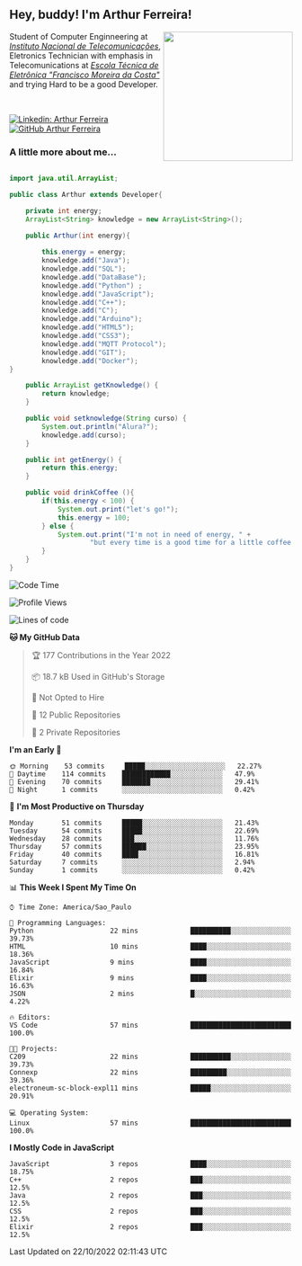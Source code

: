 <h2> Hey, buddy! I'm Arthur Ferreira!</h2>
<img align='right' src="https://media.giphy.com/media/ule4vhcY1xEKQ/giphy.gif" width="230">
<p>Student of Computer Enginneering at  <em><a href="https://inatel.br/home/" target="_blank">Instituto Nacional de Telecomunicações</a></em>, Eletronics Technician with emphasis in Telecomunications at <em><a href="https://www.etefmc.com.br" target="_blank">Escola Técnica de Eletrônica "Francisco Moreira da Costa"</a></em> and trying Hard to be a good Developer.
</p></br>

[![Linkedin: Arthur Ferreira](https://img.shields.io/badge/-Arthur%20Ferreira%20Silva-blue?style=flat-square&logo=Linkedin&logoColor=white&link=https://www.linkedin.com/in/ArthurFerreiraSilva/)]( www.linkedin.com/in/ArthurFerreiraSilva)
[![GitHub Arthur Ferreira](https://img.shields.io/github/followers/arthur-ngdi?label=follow&style=social)](https://github.com/arthur-ngdi)


### A little more about me...  

``` Java

import java.util.ArrayList;

public class Arthur extends Developer{

    private int energy;
    ArrayList<String> knowledge = new ArrayList<String>();

    public Arthur(int energy){
        
        this.energy = energy;
        knowledge.add("Java");
        knowledge.add("SQL");
        knowledge.add("DataBase");
        knowledge.add("Python") ;
        knowledge.add("JavaScript");
        knowledge.add("C++");
        knowledge.add("C");
        knowledge.add("Arduino");
        knowledge.add("HTML5");
        knowledge.add("CSS3");
        knowledge.add("MQTT Protocol");
        knowledge.add("GIT");
        knowledge.add("Docker");
}

    public ArrayList getKnowledge() {
        return knowledge;
    }

    public void setknowledge(String curso) {
        System.out.println("Alura?");
        knowledge.add(curso);
    }

    public int getEnergy() {
        return this.energy;
    }

    public void drinkCoffee (){
        if(this.energy < 100) {
            System.out.print("let's go!");
            this.energy = 100;
        } else {
            System.out.print("I'm not in need of energy, " +
                    "but every time is a good time for a little coffee!");
        }
    }
}

```
<!--START_SECTION:waka-->
![Code Time](http://img.shields.io/badge/Code%20Time-173%20hrs%2020%20mins-blue)

![Profile Views](http://img.shields.io/badge/Profile%20Views-0-blue)

![Lines of code](https://img.shields.io/badge/From%20Hello%20World%20I%27ve%20Written-485%20Thousand%20lines%20of%20code-blue)

**🐱 My GitHub Data** 

> 🏆 177 Contributions in the Year 2022
 > 
> 📦 18.7 kB Used in GitHub's Storage 
 > 
> 🚫 Not Opted to Hire
 > 
> 📜 12 Public Repositories 
 > 
> 🔑 2 Private Repositories  
 > 
**I'm an Early 🐤** 

```text
🌞 Morning    53 commits     █████░░░░░░░░░░░░░░░░░░░░   22.27% 
🌆 Daytime    114 commits    ████████████░░░░░░░░░░░░░   47.9% 
🌃 Evening    70 commits     ███████░░░░░░░░░░░░░░░░░░   29.41% 
🌙 Night      1 commits      ░░░░░░░░░░░░░░░░░░░░░░░░░   0.42%

```
📅 **I'm Most Productive on Thursday** 

```text
Monday       51 commits     █████░░░░░░░░░░░░░░░░░░░░   21.43% 
Tuesday      54 commits     █████░░░░░░░░░░░░░░░░░░░░   22.69% 
Wednesday    28 commits     ███░░░░░░░░░░░░░░░░░░░░░░   11.76% 
Thursday     57 commits     ██████░░░░░░░░░░░░░░░░░░░   23.95% 
Friday       40 commits     ████░░░░░░░░░░░░░░░░░░░░░   16.81% 
Saturday     7 commits      ░░░░░░░░░░░░░░░░░░░░░░░░░   2.94% 
Sunday       1 commits      ░░░░░░░░░░░░░░░░░░░░░░░░░   0.42%

```


📊 **This Week I Spent My Time On** 

```text
⌚︎ Time Zone: America/Sao_Paulo

💬 Programming Languages: 
Python                   22 mins             ██████████░░░░░░░░░░░░░░░   39.73% 
HTML                     10 mins             ████░░░░░░░░░░░░░░░░░░░░░   18.36% 
JavaScript               9 mins              ████░░░░░░░░░░░░░░░░░░░░░   16.84% 
Elixir                   9 mins              ████░░░░░░░░░░░░░░░░░░░░░   16.63% 
JSON                     2 mins              █░░░░░░░░░░░░░░░░░░░░░░░░   4.22%

🔥 Editors: 
VS Code                  57 mins             █████████████████████████   100.0%

🐱‍💻 Projects: 
C209                     22 mins             ██████████░░░░░░░░░░░░░░░   39.73% 
Connexp                  22 mins             █████████░░░░░░░░░░░░░░░░   39.36% 
electroneum-sc-block-expl11 mins             █████░░░░░░░░░░░░░░░░░░░░   20.91%

💻 Operating System: 
Linux                    57 mins             █████████████████████████   100.0%

```

**I Mostly Code in JavaScript** 

```text
JavaScript               3 repos             ████░░░░░░░░░░░░░░░░░░░░░   18.75% 
C++                      2 repos             ███░░░░░░░░░░░░░░░░░░░░░░   12.5% 
Java                     2 repos             ███░░░░░░░░░░░░░░░░░░░░░░   12.5% 
CSS                      2 repos             ███░░░░░░░░░░░░░░░░░░░░░░   12.5% 
Elixir                   2 repos             ███░░░░░░░░░░░░░░░░░░░░░░   12.5%

```



 Last Updated on 22/10/2022 02:11:43 UTC
<!--END_SECTION:waka-->

